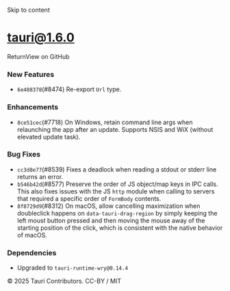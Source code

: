 Skip to content
# tauri@1.6.0
ReturnView on GitHub
### New Features
  * `6e488378`(#8474) Re-export `Url` type.


### Enhancements
  * `8ce51cec`(#7718) On Windows, retain command line args when relaunching the app after an update. Supports NSIS and WiX (without elevated update task).


### Bug Fixes
  * `cc3d8e77`(#8539) Fixes a deadlock when reading a stdout or stderr line returns an error.
  * `b546b42d`(#8577) Preserve the order of JS object/map keys in IPC calls. This also fixes issues with the JS `http` module when calling to servers that required a specific order of `FormBody` contents.
  * `8f8729d9`(#8312) On macOS, allow cancelling maximization when doubleclick happens on `data-tauri-drag-region` by simply keeping the left moust button pressed and then moving the mouse away of the starting position of the click, which is consistent with the native behavior of macOS.


### Dependencies
  * Upgraded to `tauri-runtime-wry@0.14.4`


© 2025 Tauri Contributors. CC-BY / MIT
